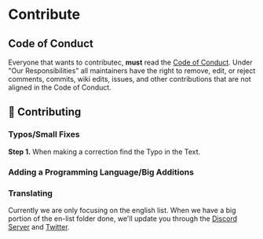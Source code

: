 # Contribute

## Code of Conduct
Everyone that wants to contributec, **must** read the [Code of Conduct](https://github.com/Maniacxxx/programming-language-list/blob/main/CODE_OF_CONDUCT.md). Under "Our Responsibilities" all maintainers have the right to remove, edit, or reject comments, commits, wiki edits, issues, and other contributions that are not aligned in the Code of Conduct.

## 💝 Contributing

### Typos/Small Fixes
**Step 1.** When making a correction find the Typo in the Text.


### Adding a Programming Language/Big Additions

### Translating
Currently we are only focusing on the english list. When we have a big portion of the en-list folder done, we'll update you through the [Discord Server]() and [Twitter](https://twitter.com/ListLanguage).
